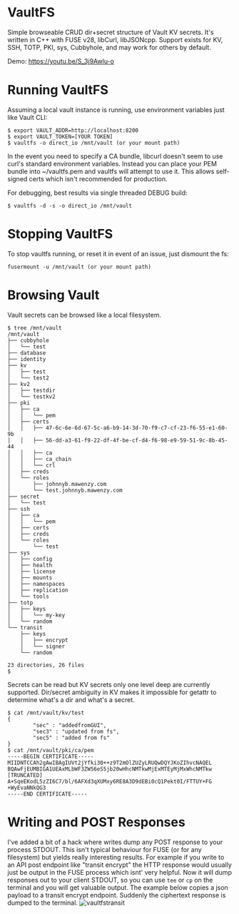 ﻿# VaultFS
Simple browseable CRUD dir+secret structure of Vault KV secrets.  It's written in C++ with FUSE v28, libCurl, libJSONcpp.  Support exists for KV, SSH, TOTP, PKI, sys, Cubbyhole, and may work for others by default.

Demo: https://youtu.be/S_3j9Awlu-o

# Running VaultFS
Assuming a local vault instance is running, use environment variables just like Vault CLI:

```
$ export VAULT_ADDR=http://localhost:8200
$ export VAULT_TOKEN=[YOUR TOKEN]
$ vaultfs -o direct_io /mnt/vault (or your mount path)
```
In the event you need to specify a CA bundle, libcurl doesn't seem to use curl's standard environment variables.  Instead you can place your PEM bundle into ~/vaultfs.pem and vaultfs will attempt to use it.  This allows self-signed certs which isn't recommended for production.

For debugging, best results via single threaded DEBUG build:
```
$ vaultfs -d -s -o direct_io /mnt/vault
```

# Stopping VaultFS
To stop vaultfs running, or reset it in event of an issue, just dismount the fs:
```
fusermount -u /mnt/vault (or your mount path)
```

# Browsing Vault
Vault secrets can be browsed like a local filesystem.  

```
$ tree /mnt/vault
/mnt/vault
├── cubbyhole
│   └── test
├── database
├── identity
├── kv
│   ├── test
│   └── test2
├── kv2
│   ├── testdir
│   └── testkv2
├── pki
│   ├── ca
│   │   └── pem
│   ├── certs
│   │   ├── 47-6c-6e-6d-67-5c-a6-b9-14-3d-70-f9-c7-cf-23-f6-55-e1-60-9b
│   │   ├── 56-dd-a3-61-f9-22-df-4f-be-cf-d4-f6-98-e9-59-51-9c-8b-45-44
│   │   ├── ca
│   │   ├── ca_chain
│   │   └── crl
│   ├── creds
│   └── roles
│       ├── johnnyb.mawenzy.com
│       └── test.johnnyb.mawenzy.com
├── secret
│   └── test
├── ssh
│   ├── ca
│   │   └── pem
│   ├── certs
│   ├── creds
│   └── roles
│       └── test
├── sys
│   ├── config
│   ├── health
│   ├── license
│   ├── mounts
│   ├── namespaces
│   ├── replication
│   └── tools
├── totp
│   ├── keys
│   │   └── my-key
│   └── random
└── transit
    ├── keys
    │   ├── encrypt
    │   └── signer
    └── random

23 directories, 26 files
$ 
```

Secrets can be read but KV secrets only one level deep are currently supported.  Dir/secret ambiguity in KV makes it impossible for getattr to determine what's a dir and what's a secret.
```
$ cat /mnt/vault/kv/test
{
        "sec" : "addedfromGUI",
        "sec3" : "updated from fs",
        "sec5" : "added from fs"
}
$ cat /mnt/vault/pki/ca/pem
-----BEGIN CERTIFICATE-----
MIIDNTCCAh2gAwIBAgIUVt2jYfki30++z9T2mOlZUZyLRUQwDQYJKoZIhvcNAQEL
BQAwFjEUMBIGA1UEAxMLbWF3ZW56eS5jb20wHhcNMTkwMjExMTEyMjMxWhcNMTkw
[TRUNCATED]
A+SqeEKodL5zZI6C7/bl/6AFXd3qXUMxy6RE8A3D9dEBi0cQ1Pekt0I/FTTUY+FG
+WyEvaNNkQG3
-----END CERTIFICATE-----
```

# Writing and POST Responses
I've added a bit of a hack where writes dump any POST response to your process STDOUT.  This isn't typical behaviour for FUSE (or for any filesystem) but yields really interesting results.  For example if you write to an API post endpoint like "transit encrypt" the HTTP response would usually just be output in the FUSE process which isnt' very helpful.  Now it will dump responses out to your client STDOUT, so you can use `tee` or `cp` on the terminal and you will get valuable output.  The example below copies a json payload to a transit encrypt endpoint.  Suddenly the ciphertext response is dumped to the terminal.
![vaultfstransit](https://user-images.githubusercontent.com/7536012/122565166-1099d980-d03e-11eb-820b-ba5b48698214.gif)
